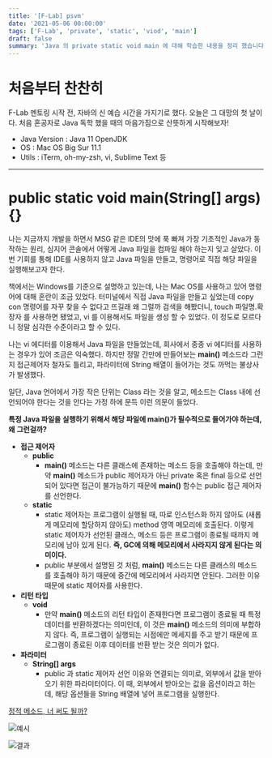 ```yaml
---
title: '[F-Lab] psvm'
date: '2021-05-06 00:00:00'
tags: ['F-Lab', 'private', 'static', 'viod', 'main']
draft: false
summary: 'Java 의 private static void main 에 대해 학습한 내용을 정리 했습니다.'
---
```


# 처음부터 찬찬히

F-Lab 멘토링 시작 전, 자바의 신 예습 시간을 가지기로 했다. 오늘은 그 대망의 첫 날이다. 처음 혼공자로 Java 독학 했을 때의 마음가짐으로 산뜻하게 시작해보자!

- Java Version : Java 11 OpenJDK
- OS : Mac OS Big Sur 11.1
- Utils : iTerm, oh-my-zsh, vi, Sublime Text 등

---

# public static void main(String\[\] args) {}

나는 지금까지 개발을 하면서 MSG 같은 IDE의 맛에 푹 빠져 가장 기초적인 Java가 동작하는 원리, 심지어 콘솔에서 어떻게 Java 파일을 컴파일 해야 하는지 잊고 살았다. 이번 기회를 통해 IDE를 사용하지 않고 Java 파일을 만들고, 명령어로 직접 해당 파일을 실행해보고자 한다.

책에서는 Windows를 기준으로 설명하고 있는데, 나는 Mac OS를 사용하고 있어 명령어에 대해 혼란이 조금 있었다. 터미널에서 직접 Java 파일을 만들고 싶었는데 copy con 명령어를 자꾸 찾을 수 없다고 뜨길래 왜 그럴까 검색을 해봤더니, touch 파일명.확장자 를 사용하면 됐었고, vi 를 이용해서도 파일을 생성 할 수 있었다. 이 정도로 모르다니 정말 심각한 수준이라고 할 수 있다.

나는 vi 에디터를 이용해서 Java 파일을 만들었는데, 회사에서 종종 vi 에디터를 사용하는 경우가 있어 조금은 익숙했다. 하지만 정말 간만에 만들어보는 **main()** 메소드라 그런지 접근제어자 철자도 틀리고, 파라미터에 String 배열이 들어가는 것도 까먹는 불상사가 발생했다.

일단, Java 언어에서 가장 작은 단위는 Class 라는 것을 알고, 메소드는 Class 내에 선언되어야 한다는 것을 안다는 가정 하에 문득 이런 의문이 들었다.

**특정 Java 파일을 실행하기 위해서 해당 파일에 main()가 필수적으로 들어가야 하는데, 왜 그런걸까?**

- **접근 제어자**
  - **public**
    - **main()** 메소드는 다른 클래스에 존재하는 메소드 등을 호출해야 하는데, 만약 **main()** 메소드가 public 제어자가 아닌 private 혹은 final 등으로 선언되어 있다면 접근이 불가능하기 때문에 **main()** 함수는 public 접근 제어자를 선언한다.
  - **static**
    - static 제어자는 프로그램이 실행될 때, 따로 인스턴스화 하지 않아도 (새롭게 메모리에 할당하지 않아도) method 영역 메모리에 호출된다. 이렇게 static 제어자가 선언된 클래스, 메소드 등은 프로그램이 종료될 때까지 메모리에 남아 있게 된다. **즉, GC에 의해 메모리에서 사라지지 않게 된다는 의미이다.**
    - public 부분에서 설명된 것 처럼, **main()** 메소드는 다른 클래스의 메소드를 호출해야 하기 때문에 중간에 메모리에서 사라지면 안된다. 그러한 이유 때문에 static 제어자를 사용한다.
- **리턴 타입**
  - **void**
    - 만약 **main()** 메소드의 리턴 타입이 존재한다면 프로그램이 종료될 때 특정 데이터를 반환하겠다는 의미인데, 이 것은 **main()** 메소드의 의미에 부합하지 않다. 즉, 프로그램이 실행되는 시점에만 메세지를 주고 받기 때문에 프로그램이 종료된 이후 데이터를 반환 받는 것은 의미가 없다.
- **파라미터**
  - **String\[\] args**
    - public 과 static 제어자 선언 이유와 연결되는 의미로, 외부에서 값을 받아오기 위한 파라미터이다. 이 때, 외부에서 받아오는 값을 옵션이라고 하는데, 해당 옵션들을 String 배열에 넣어 프로그램을 실행한다.

[정적 메소드, 너 써도 될까?](https://woowacourse.github.io/javable/post/2020-07-16-static-method/)

![예시](https://img1.daumcdn.net/thumb/R1280x0/?scode=mtistory2&fname=https%3A%2F%2Fblog.kakaocdn.net%2Fdn%2Fc5WlEv%2Fbtq4jDHhnhV%2F6M9q0zJqQXJk2iLhv2t8WK%2Fimg.png)

![결과](https://img1.daumcdn.net/thumb/R1280x0/?scode=mtistory2&fname=https%3A%2F%2Fblog.kakaocdn.net%2Fdn%2FcTe2Sz%2Fbtq4kUayods%2FzryyD5mAqWK4IzDWapU71k%2Fimg.png)
